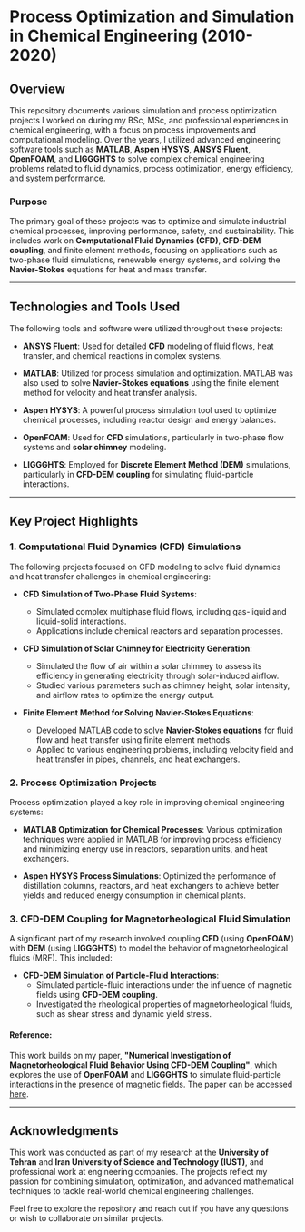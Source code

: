 # Process Optimization and Simulation in Chemical Engineering (2010-2020)

## Overview
This repository documents various simulation and process optimization projects I worked on during my BSc, MSc, and professional experiences in chemical engineering, with a focus on process improvements and computational modeling. Over the years, I utilized advanced engineering software tools such as **MATLAB**, **Aspen HYSYS**, **ANSYS Fluent**, **OpenFOAM**, and **LIGGGHTS** to solve complex chemical engineering problems related to fluid dynamics, process optimization, energy efficiency, and system performance.

### Purpose
The primary goal of these projects was to optimize and simulate industrial chemical processes, improving performance, safety, and sustainability. This includes work on **Computational Fluid Dynamics (CFD)**, **CFD-DEM coupling**, and finite element methods, focusing on applications such as two-phase fluid simulations, renewable energy systems, and solving the **Navier-Stokes** equations for heat and mass transfer.

---

## Technologies and Tools Used
The following tools and software were utilized throughout these projects:

- **ANSYS Fluent**: Used for detailed **CFD** modeling of fluid flows, heat transfer, and chemical reactions in complex systems.
  
- **MATLAB**: Utilized for process simulation and optimization. MATLAB was also used to solve **Navier-Stokes equations** using the finite element method for velocity and heat transfer analysis.

- **Aspen HYSYS**: A powerful process simulation tool used to optimize chemical processes, including reactor design and energy balances.

- **OpenFOAM**: Used for **CFD** simulations, particularly in two-phase flow systems and **solar chimney** modeling.

- **LIGGGHTS**: Employed for **Discrete Element Method (DEM)** simulations, particularly in **CFD-DEM coupling** for simulating fluid-particle interactions.

---

## Key Project Highlights

### 1. Computational Fluid Dynamics (CFD) Simulations
The following projects focused on CFD modeling to solve fluid dynamics and heat transfer challenges in chemical engineering:

- **CFD Simulation of Two-Phase Fluid Systems**:
   - Simulated complex multiphase fluid flows, including gas-liquid and liquid-solid interactions.
   - Applications include chemical reactors and separation processes.

- **CFD Simulation of Solar Chimney for Electricity Generation**:
   - Simulated the flow of air within a solar chimney to assess its efficiency in generating electricity through solar-induced airflow.
   - Studied various parameters such as chimney height, solar intensity, and airflow rates to optimize the energy output.

- **Finite Element Method for Solving Navier-Stokes Equations**:
   - Developed MATLAB code to solve **Navier-Stokes equations** for fluid flow and heat transfer using finite element methods.
   - Applied to various engineering problems, including velocity field and heat transfer in pipes, channels, and heat exchangers.

### 2. Process Optimization Projects
Process optimization played a key role in improving chemical engineering systems:

- **MATLAB Optimization for Chemical Processes**: Various optimization techniques were applied in MATLAB for improving process efficiency and minimizing energy use in reactors, separation units, and heat exchangers.

- **Aspen HYSYS Process Simulations**: Optimized the performance of distillation columns, reactors, and heat exchangers to achieve better yields and reduced energy consumption in chemical plants.

### 3. CFD-DEM Coupling for Magnetorheological Fluid Simulation
A significant part of my research involved coupling **CFD** (using **OpenFOAM**) with **DEM** (using **LIGGGHTS**) to model the behavior of magnetorheological fluids (MRF). This included:

- **CFD-DEM Simulation of Particle-Fluid Interactions**:
   - Simulated particle-fluid interactions under the influence of magnetic fields using **CFD-DEM coupling**.
   - Investigated the rheological properties of magnetorheological fluids, such as shear stress and dynamic yield stress.

#### Reference:
This work builds on my paper, **"Numerical Investigation of Magnetorheological Fluid Behavior Using CFD-DEM Coupling"**, which explores the use of **OpenFOAM** and **LIGGGHTS** to simulate fluid-particle interactions in the presence of magnetic fields. The paper can be accessed [here](https://arc.aiaa.org/doi/epdf/10.2514/1.T5656).

---

## Acknowledgments
This work was conducted as part of my research at the **University of Tehran** and **Iran University of Science and Technology (IUST)**, and professional work at engineering companies. The projects reflect my passion for combining simulation, optimization, and advanced mathematical techniques to tackle real-world chemical engineering challenges.

Feel free to explore the repository and reach out if you have any questions or wish to collaborate on similar projects.
